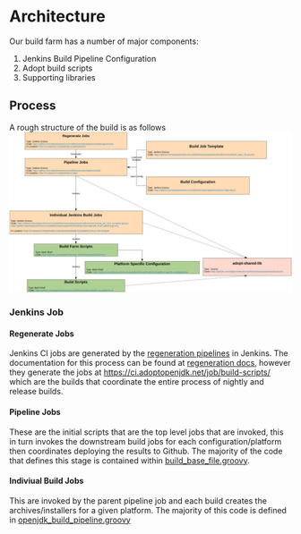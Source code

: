 
# Architecture

Our build farm has a number of major components:

1. Jenkins Build Pipeline Configuration
1. Adopt build scripts
1. Supporting libraries

## Process

A rough structure of the build is as follows
![Structure](images/structure.svg)

### Jenkins Job

#### Regenerate Jobs

Jenkins CI jobs are generated by the [regeneration pipelines](https://ci.adoptopenjdk.net/job/build-scripts/job/utils/) in Jenkins. The documentation for this process can be found at [regeneration docs](https://github.com/adoptium/temurin-build/tree/master/pipelines/build/regeneration), however they generate the jobs
at <https://ci.adoptopenjdk.net/job/build-scripts/> which are the builds that coordinate the entire process of nightly
and release builds.

#### Pipeline Jobs

These are the initial scripts that are the top level jobs that are invoked, this in turn invokes the downstream build
jobs for each configuration/platform then coordinates deploying the results to Github. The majority of the code that
defines this stage is contained within [build_base_file.groovy](https://github.com/adoptium/temurin-build/blob/master/pipelines/build/common/build_base_file.groovy).

#### Indiviual Build Jobs

This are invoked by the parent pipeline job and each build creates the archives/installers for a given platform. The majority
of this code is defined in [openjdk_build_pipeline.groovy](https://github.com/adoptium/temurin-build/blob/master/pipelines/build/common/openjdk_build_pipeline.groovy)
